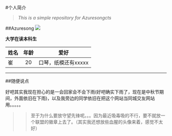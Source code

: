 #个人简介
>*This is a simple repository for Azuresongcts*

##Azuresong
![](http://u2.tdimg.com/5/208/80/_101434714140625690614860509735790084055.jpg)

**大学在读本科生**

| 姓名          | 年龄          |爱好 |
| ------------- |:-------------:|:-----:|
| 崔            | 20            | 口琴，纸模还有xxxxx    |

***
##随便说点

好吧其实我现在担心的是一会回家会不会下雨(好吧确实下雨了，现在是中秋节期间，外面依旧在下雨)，以及我旁边的同学依旧在把这个网站当同城交友网站用。。。。。

>>至于为什么要放守望先锋呢。。。因为最近吸毒吸的不行，要不就放一个联盟的徽章上去了。（其实我还想放些血腥的头像来着，感觉不太好）


